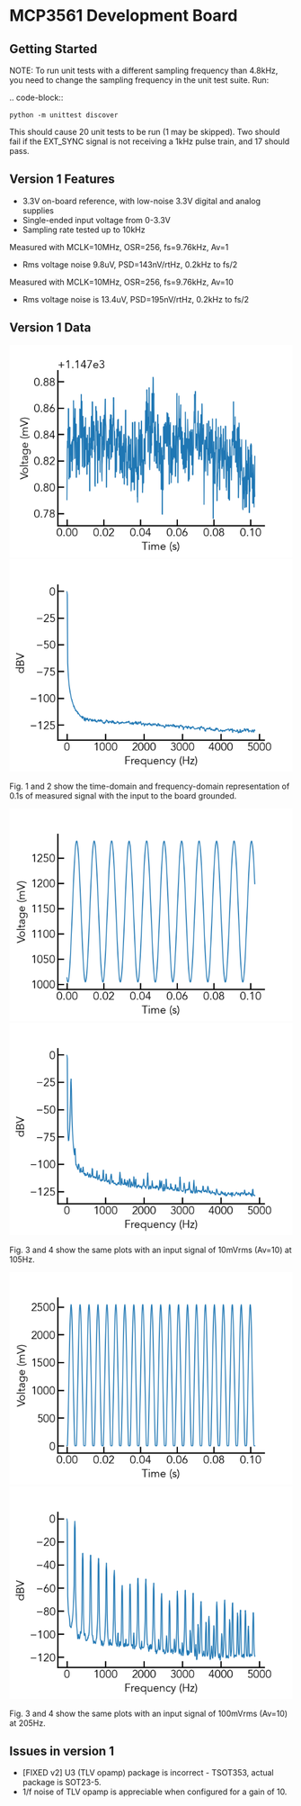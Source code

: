 MCP3561 Development Board
============================

Getting Started
------------------
NOTE: To run unit tests with a different sampling frequency than 4.8kHz, you need to change the sampling frequency in the unit test suite. Run:

.. code-block::
	
	python -m unittest discover

This should cause 20 unit tests to be run (1 may be skipped). Two should fail if the EXT_SYNC signal is not receiving a 1kHz pulse train, and 17 should pass.


Version 1 Features
---------------------------
- 3.3V on-board reference, with low-noise 3.3V digital and analog supplies
- Single-ended input voltage from 0-3.3V
- Sampling rate tested up to 10kHz

Measured with MCLK=10MHz, OSR=256, fs=9.76kHz, Av=1
- Rms voltage noise 9.8uV, PSD=143nV/rtHz, 0.2kHz to fs/2

Measured with MCLK=10MHz, OSR=256, fs=9.76kHz, Av=10
- Rms voltage noise is 13.4uV, PSD=195nV/rtHz, 0.2kHz to fs/2

Version 1 Data
----------------
![Fig. 1](figures/MCP3561DevBoard_grounded_representative.png)
![Fig. 2](figures/MCP3561DevBoard_grounded.png)

Fig. 1 and 2 show the time-domain and frequency-domain representation of 0.1s
of measured signal with the input to the board grounded.

![Fig. 3](figures/MCP3561DevBoard_10mVrms_representative.png)
![Fig. 4](figures/MCP3561DevBoard_10mVrms.png)

Fig. 3 and 4 show the same plots with an input signal of 10mVrms (Av=10) at
105Hz.

![Fig. 3](figures/MCP3561DevBoard_100mVrms_representative.png)
![Fig. 4](figures/MCP3561DevBoard_100mVrms.png)

Fig. 3 and 4 show the same plots with an input signal of 100mVrms (Av=10) at
205Hz. 

Issues in version 1
---------------------
- [FIXED v2] U3 (TLV opamp) package is incorrect - TSOT353, actual package is SOT23-5.
- 1/f noise of TLV opamp is appreciable when configured for a gain of 10. 

